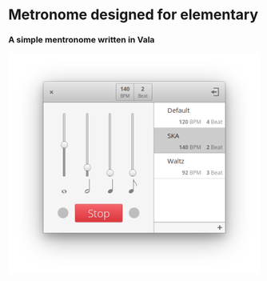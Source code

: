 # Metronome designed for elementary

### A simple mentronome written in Vala
![screenshot](Screenshot.png)
